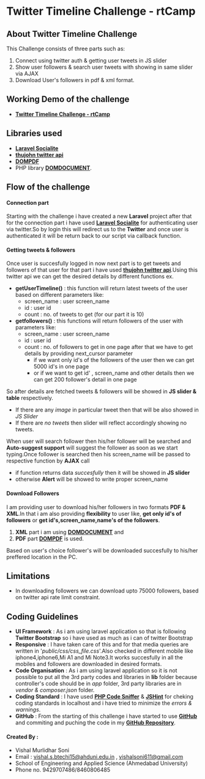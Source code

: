 # Twitter Timeline Challenge - rtCamp

## About Twitter Timeline Challenge

This Challenge consists of three parts such as:
1. Connect using twitter auth & getting user tweets in JS slider
2. Show user followers & search user tweets with showing in same slider via AJAX
3. Download User's followers in pdf & xml format.

## Working Demo of the challenge
- **[Twitter Timeline Challenge - rtCamp](http://ec2-18-191-220-211.us-east-2.compute.amazonaws.com/)**

## Libraries used
* **[Laravel Socialite](https://laravel.com/docs/5.6/socialite)**
* **[thujohn twitter api](https://github.com/thujohn/twitter/blob/master/README.md)**
* **[DOMPDF](https://github.com/dompdf/dompdf)**
* PHP library **[DOMDOCUMENT](http://php.net/manual/en/class.domdocument.php)**.

## Flow of the challenge 

#### Connection part
Starting with the challenge i have created a new **Laravel** project after that for the connection part i have used **[Laravel Socialite](https://laravel.com/docs/5.6/socialite)** for authenticating user via twitter.So by login this will redirect us to the **Twitter** and once user is authenticated it will be return back to our script via callback function.

#### Getting tweets & followers
Once user is succesfully logged in now next part is to get tweets and followers of that user for that part i have used **[thujohn twitter api](https://github.com/thujohn/twitter/blob/master/README.md)**.Using this twitter api we can get the desired details by different functions ex.

- **getUserTimeline()** : this function will return latest tweets of the user based on different parameters like:
  - screen_name : user screen_name
  - id : user id
  - count : no. of tweets to get (for our part it is 10)
- **getfollowers()** : this functions will return followers of the user with parameters like:
  - screen_name : user screen_name
  - id : user id
  - count : no. of followers to get in one page after that we have to get details by providing next_cursor parameter
    - if we want only id's of the followers of the user then we can get 5000 id's in one page
    - or if we want to get id' , screen_name and other details then we can get 200 follower's detail in one page

So after details are fetched tweets & followers will be showed in **JS slider & table** respectively.
- If there are any *image* in particular tweet then that will be also showed in *JS Slider*
- If there are *no tweets* then slider will reflect accordingly showing no tweets.

When user will search follower then his/her follower will be searched and **Auto-suggest support** will suggest the follower as soon as we start typing.Once follower is searched then his screen_name will be passed to respective function by **AJAX** call 
 - if function returns data *succesfully* then it will be showed in **JS slider**
 - otherwise **Alert** will be showed to write proper screen_name

#### Download Followers
I am providing user to download his/her followers in two formats **PDF & XML**.In that i am also providing **flexibility** to user like, **get only id's of followers** or **get id's,screen_name,name's of the followers**.

1. **XML** part i am using **[DOMDOCUMENT](http://php.net/manual/en/class.domdocument.php)** and
2. **PDF** part **[DOMPDF](https://github.com/dompdf/dompdf)** is used.

Based on user's choice follower's will be downloaded succesfully to his/her preffered location in the PC.

## Limitations
- In downloading followers we can download upto 75000 followers, based on twitter api rate limit constraint.

## Coding Guidelines 
- **UI Framework** : As i am using laravel application so that is following **Twitter Bootstrap** so i have used as much as i can of twitter Bootstrap
- **Responsive** : I have taken care of this and for that media queries are written in '*public/css/css_file.css*'.Also checked in different mobile like iphone4,iphone6,Mi A1 and Mi Note3.It works succesfully in all the mobiles and followers are downloaded in desired formats.
- **Code Organisation** : As i am using laravel application so it is not possible to put all the 3rd party codes and libraries in **lib** folder because controller's code should be in *app* folder, 3rd party libraries are in *vendor & composer.json* folder. 
- **Coding Standard** : I have used **[PHP Code Sniffer](https://github.com/squizlabs/PHP_CodeSniffer)** & **[JSHint](http://jshint.com/)** for cheking coding standards in localhost and i have tried to minimize the *errors & warnings*.
- **GitHub** : From the starting of this challenge i have started to use **[GitHub](https://github.com/)** and commiting and puching the code in my **[GitHub Repository](https://github.com/VishalMSoni/twitter_timeline_challenge)**. 

#### Created By : 
* Vishal Murlidhar Soni
* Email : vishal.s.btechi15@ahduni.edu.in , vishalsoni611@gmail.com
* School of Engineering and Applied Science (Ahmedabad University)
* Phone no. 9429707486/8460806485
